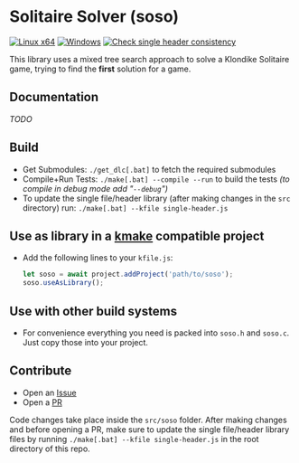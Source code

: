 # Solitaire Solver (soso)
[![Linux x64](https://github.com/tizilogic/soso/actions/workflows/linux-x64.yml/badge.svg)](https://github.com/tizilogic/soso/actions/workflows/linux-x64.yml) [![Windows](https://github.com/tizilogic/soso/actions/workflows/windows.yml/badge.svg)](https://github.com/tizilogic/soso/actions/workflows/windows.yml) [![Check single header consistency](https://github.com/tizilogic/soso/actions/workflows/single-header.yml/badge.svg)](https://github.com/tizilogic/soso/actions/workflows/single-header.yml)

This library uses a mixed tree search approach to solve a Klondike Solitaire
game, trying to find the **first** solution for a game.

## Documentation

*TODO*

## Build

- Get Submodules: `./get_dlc[.bat]` to fetch the required submodules
- Compile+Run Tests: `./make[.bat] --compile --run` to build the tests *(to compile in debug mode add "`--debug`")*
- To update the single file/header library (after making changes in the `src` directory) run: `./make[.bat] --kfile single-header.js`

## Use as library in a [kmake](https://github.com/Kode/kmake.git) compatible project

- Add the following lines to your `kfile.js`:
    ```js
    let soso = await project.addProject('path/to/soso');
    soso.useAsLibrary();
    ```

## Use with other build systems

- For convenience everything you need is packed into `soso.h` and `soso.c`. Just copy those into your project.

## Contribute

- Open an [Issue](https://github.com/tizilogic/soso/issues)
- Open a [PR](https://github.com/tizilogic/soso/pulls)

Code changes take place inside the `src/soso` folder. After making changes and before opening a PR, make sure
to update the single file/header library files by running `./make[.bat] --kfile single-header.js` in the root
directory of this repo.
